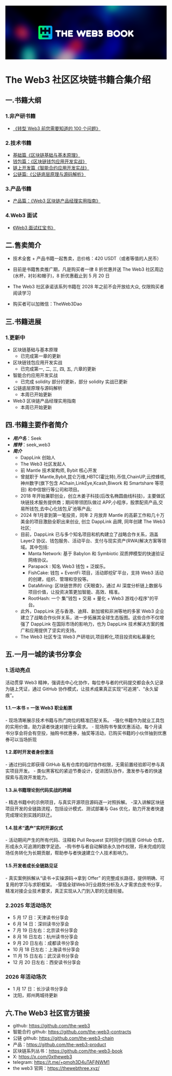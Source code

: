 [![Dapplink](https://github.com/the-web3-book/the-web3-book/blob/main/banner.png)](https://github.com/the-web3)


# The Web3 社区区块链书籍合集介绍

## 一.书籍大纲

### 1.非产研书籍
- [《转型 Web3 前您需要知道的 100 个问题》](https://github.com/the-web3-book/to-web3-100-questions)

### 2.技术书籍
- [基础篇《区块链基础与基本原理》](https://github.com/the-web3-book/the-web3-book/blob/main/outline/blockchainbasic.md)
- [钱包篇：《区块链钱包应用开发实战》](https://github.com/the-web3-book/the-web3-book/blob/main/outline/wallet.md)
- [链上开发篇《智能合约应用开发实战》](https://github.com/the-web3-book/the-web3-book/blob/main/outline/dapp.md)
- [公链篇:《公链底层原理与源码解析》](https://github.com/the-web3-book/the-web3-book/blob/main/outline/chain.md)

### 3.产品书籍
- [产品篇：《Web3 区块链产品经理实用指南》](https://github.com/the-web3-book/the-web3-book/blob/main/outline/product.md)

### 4.Web3 面试
- [《Web3 面试红宝书》](https://github.com/the-web3-book/web3-interview-handbook)


## 二.售卖简介

- 技术全套 + 产品书籍一起售卖，总价格：420 USDT（或者等值的人民币）

- 目前是书籍售卖推广期，凡是购买者一律 8 折优惠并送 The Web3 社区周边(水杯，衬衫和帽子)，8 折优惠截止到 5 月 20 日

- The Web3 社区承诺该系列书籍在 2028 年之前不会开放给大众, 仅限购买者阅读学习

- 购买者可以加微信：TheWeb3Dao


## 三.书籍进展

### 1.更新中

- 区块链基础与基本原理
  - 已完成第一章的更新
- 区块链钱包应用开发实战
  - 已完成第一, 二, 三, 四, 五, 六章的更新
- 智能合约应用开发实战
  - 已完成 solidity 部分的更新，部分 solidity 实战已更新
- 公链底层原理与源码解析
  - 本周已开始更新
- Web3 区块链产品经理实用指南
  - 本周已开始更新


## 四.书籍主要作者简介

- ***用户名***：Seek
- ***推特***：seek_web3
- ***简介***
  - DappLink 创始人
  - The Web3 社区发起人
  - 前 Mantle 技术架构师, Bybit 核心开发
  - 曾就职于 Mantle,Bybit,昆仑万维,HBTC(霍比特),币信,ChainUP,云控蜂核,神州数字(旗下包含 AChain,LinkEye,Kcash,Biwork 和 Smartshare 等项目)
和中信银行等公司和项目。
  - 2018 年开始兼职创业，创立木姜子科技(后改名椭圆曲线科技)，主要做区块链技术服务提供商；期间带领团队做过 APP,小程序，股票配资产品,交易所钱包,去中心化钱包,矿池等产品;
  - 2024 年1月拿到第一笔投资，同年 2 月放弃 Mantle 的高薪工作和几十万美金的项目激励全职出来创业, 创立 DappLink 品牌, 同年创建 The Web3 社区;
  - 目前，DappLink 已与多个知名项目和机构建立了战略合作关系，涵盖Layer2 协议、钱包服务、活动平台、支付与现实资产(RWA)解决方案等领域。其中包括:
    - Manta Network: 基于 Babylon 和 Symbiotic 双质押模型的快速验证网络协议。
    - Parapack : 知名 Web3 钱包 + 泛娱乐。
    - FishCake: 钱包 + EventFi 项目，活动即挖矿平台，支持 Web3 活动的创建，组织、管理和空投等。
    - DataMining: 区块链世界的《天眼查》，通过 AI 深度分析链上数据与项目价值，让投资决策更加智能、高效、精准。
    - RootHash: 一个 集"钱包 + 交易 + 量化 +  Web3 游戏小程序"的平台。
  - 此外，DappLink 还与香港、迪拜、新加坡和非洲等地的多家 Web3 企业建立了战略合作伙伴关系，进一步拓展其全球生态版图。这些合作不仅增强了 DappLink 在国际市场的影响力，也为 DappLink 技术解决方案的推广和应用提供了坚实的支持。
  - The Web3 社区专注 Web3 产研培训,项目孵化,项目投资和私募量化

## 五.一月一城的读书分享会

### 1.活动亮点

活动贯穿 Web3 精神，强调去中心化协作，每位参与者的代码提交都会永久记录为链上凭证，通过 GitHub 协作模式，让技术成果真正实现“可追溯”、“永久留痕”。

#### 1.​1.一本书 = 一张 Web3 职业船票
​- ​现场清晰展示技术书籍与热门岗位的精准匹配关系。
​- ​强化书籍作为就业工具包的实用价值，助力读者快速对接行业需求。
​- 现场购书专属优惠活动，每个月读书分享会将会有空投，抽购书优惠券，抽奖等活动，已购买书籍的小伙伴抽到优惠券可以当场折现


#### 1.​2.即时开发者身份激活
​​- 通过扫码立即获得 GitHub 私有仓库的临时协作权限，无需前置经验即可参与真实项目开发。
​- 类似黑客松的紧迫节奏设计，促进团队协作，激发参与者的快速探索与高效开发能力。

#### 1.​3.从书籍理论到代码实战的跨越
​- ​精选书籍中的示例项目，与真实开源项目源码逐一对照拆解。
​- ​深入讲解区块链项目开发的全链路流程，包括设计模式、测试部署与 Gas 优化，助力开发者快速完成理论到实践的跃迁。

#### 1.​4.技术“遗产”实时开源仪式
​​- 活动期间产生的所有代码、注释和 Pull Request 实时同步归档至 GitHub 仓库，形成永久可追溯的数字足迹。
​- ​购书参与者自动解锁永久协作权限，将未完成的现场任务转化为长期贡献，帮助参与者快速建立个人技术影响力。

#### 1.​5.开发者成长全链路见证
​- 真实案例拆解从“读书→实操源码→拿到 Offer” 的完整成长路径，提供明确、可复用的学习与求职框架。
​- ​穿插全球Web3行业趋势分析及人才需求白皮书分享，精准对接企业技术要求，真正实现从入门到入职的无缝衔接。

### 2.2025 年活动场次

- 5 月 17 日：天津读书分享会
- 6 月 14 日：深圳读书分享会
- 7 月 19 日左右：北京读书分享会 
- 8 月 16 日左右：杭州读书分享会
- 9 月 20 日左右：成都读书分享会
- 10 月 18 日左右：上海读书分享会
- 11 月 15 日左右：武汉读书分享会
- 12 月 20 日左右：西安读书分享会

### 2026 年活动场次

- 1 月 17 日：长沙读书分享会
- 沈阳，郑州两城待更新


## 六.The Web3 社区官方链接
- github: https://github.com/the-web3
- 智能合约 github: https://github.com/the-web3-contracts
- 公链 github: https://github.com/the-web3-chain
- 产品：https://github.com/the-web3-product
- 区块链系列丛书：https://github.com/the-web3-book
- X: https://x.com/0xtheweb3
- telegram: https://t.me/+pmoh3D4uTAFjNWM1
- the web3 官网：https://thewebthree.xyz/


